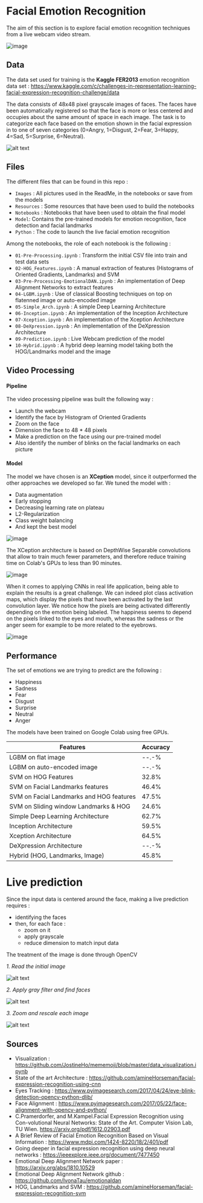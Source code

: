 # Facial Emotion Recognition

The aim of this section is to explore facial emotion recognition techniques from a live webcam video stream.

![image](./Images//video.png)

## Data

The data set used for training is the **Kaggle FER2013** emotion recognition data set : https://www.kaggle.com/c/challenges-in-representation-learning-facial-expression-recognition-challenge/data

The data consists of 48x48 pixel grayscale images of faces. The faces have been automatically registered so that the face is more or less centered and occupies about the same amount of space in each image. The task is to categorize each face based on the emotion shown in the facial expression in to one of seven categories (0=Angry, 1=Disgust, 2=Fear, 3=Happy, 4=Sad, 5=Surprise, 6=Neutral).

![alt text](Images/Read_Images/bar_plot.png)

## Files

The different files that can be found in this repo :
- `Images` : All pictures used in the ReadMe, in the notebooks or save from the models
- `Resources` : Some resources that have been used to build the notebooks
- `Notebooks` : Notebooks that have been used to obtain the final model
- `Model`: Contains the pre-trained models for emotion recognition, face detection and facial landmarks
- `Python` : The code to launch the live facial emotion recognition

Among the notebooks, the role of each notebook is the following :
- `01-Pre-Processing.ipynb` : Transform the initial CSV file into train and test data sets
- `02-HOG_Features.ipynb` : A manual extraction of features (Histograms of Oriented Gradients, Landmarks) and SVM
- `03-Pre-Processing-EmotionalDAN.ipynb` : An implementation of Deep Alignment Networks to extract features
- `04-LGBM.ipynb` : Use of classical Boosting techniques on top on flatenned image or auto-encoded image
- `05-Simple_Arch.ipynb` : A simple Deep Learning Architecture
- `06-Inception.ipynb` : An implementation of the Inception Architecture
- `07-Xception.ipynb` : An implementation of the Xception Architecture
- `08-DeXpression.ipynb` : An implementation of the DeXpression Architecture
- `09-Prediction.ipynb` : Live Webcam prediction of the model
- `10-Hybrid.ipynb` : A hybrid deep learning model taking both the HOG/Landmarks model and the image

## Video Processing

#### Pipeline

The video processing pipeline was built the following way :
- Launch the webcam
- Identify the face by Histogram of Oriented Gradients
- Zoom on the face
- Dimension the face to 48 * 48 pixels
- Make a prediction on the face using our pre-trained model
- Also identify the number of blinks on the facial landmarks on each picture

#### Model

The model we have chosen is an **XCeption** model, since it outperformed the other approaches we developed so far. We tuned the model with :
- Data augmentation
- Early stopping
- Decreasing learning rate on plateau
- L2-Regularization
- Class weight balancing
- And kept the best model

![image](Images/Read_Images/model_fit.png)

The XCeption architecture is based on DepthWise Separable convolutions that allow to train much fewer parameters, and therefore reduce training time on Colab's GPUs to less than 90 minutes.

![image](Images/Read_Images/video_pipeline2.png)

When it comes to applying CNNs in real life application, being able to explain the results is a great challenge. We can indeed  plot class activation maps, which display the pixels that have been activated by the last convolution layer. We notice how the pixels are being activated differently depending on the emotion being labeled. The happiness seems to depend on the pixels linked to the eyes and mouth, whereas the sadness or the anger seem for example to be more related to the eyebrows.

![image](Images/Read_Images/light.png)

## Performance

The set of emotions we are trying to predict are the following :
- Happiness
- Sadness
- Fear
- Disgust
- Surprise
- Neutral
- Anger

The models have been trained on Google Colab using free GPUs.

|       Features                          |   Accuracy    |
|-----------------------------------------|---------------|
| LGBM on flat image                      |     --.-%     |
| LGBM on auto-encoded image              |     --.-%     |
| SVM on HOG Features                     |     32.8%     |
| SVM on Facial Landmarks features        |     46.4%     |
| SVM on Facial Landmarks and HOG features|     47.5%     |
| SVM on Sliding window Landmarks & HOG   |     24.6%     |
| Simple Deep Learning Architecture       |     62.7%     |
| Inception Architecture                  |     59.5%     |
| Xception Architecture                   |     64.5%     |
| DeXpression Architecture                |     --.-%     |
| Hybrid (HOG, Landmarks, Image)          |     45.8%     |


# Live prediction

Since the input data is centered around the face, making a live prediction requires :
- identifying the faces
- then, for each face :
  - zoom on it
  - apply grayscale
  - reduce dimension to match input data


The treatment of the image is done through OpenCV

*1. Read the initial image*

![alt text](Images/Read_Images/face_1.png)

*2. Apply gray filter and find faces*

![alt text](Images/Read_Images/face_2.png)

*3. Zoom and rescale each image*

![alt text](Images/Read_Images/face_5.png)

## Sources
- Visualization : https://github.com/JostineHo/mememoji/blob/master/data_visualization.ipynb
- State of the art Architecture : https://github.com/amineHorseman/facial-expression-recognition-using-cnn
- Eyes Tracking : https://www.pyimagesearch.com/2017/04/24/eye-blink-detection-opencv-python-dlib/
- Face Alignment : https://www.pyimagesearch.com/2017/05/22/face-alignment-with-opencv-and-python/
- C.Pramerdorfer,  and  M.Kampel.Facial  Expression  Recognition  using  Con-volutional  Neural  Networks:  State  of  the  Art.  Computer  Vision  Lab,  TU  Wien. https://arxiv.org/pdf/1612.02903.pdf
- A Brief Review of Facial Emotion Recognition Based
on Visual Information : https://www.mdpi.com/1424-8220/18/2/401/pdf
- Going deeper in facial expression recognition using deep neural networks : https://ieeexplore.ieee.org/document/7477450
- Emotional Deep Alignment Network paper : https://arxiv.org/abs/1810.10529
- Emotional Deep Alignment Network github : https://github.com/IvonaTau/emotionaldan
- HOG, Landmarks and SVM : https://github.com/amineHorseman/facial-expression-recognition-svm
